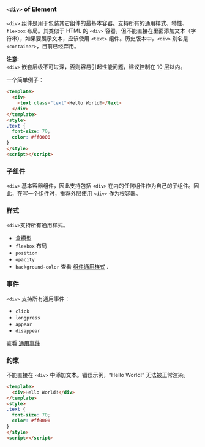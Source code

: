 ### `<div>` of Element
`<div>` 组件是用于包装其它组件的最基本容器。支持所有的通用样式、特性、`flexbox` 布局。其类似于 HTML 的 `<div>` 容器，但不能直接在里面添加文本（字符串），如果要展示文本，应该使用 `<text>` 组件。历史版本中，`<div>` 别名是 `<container>`，目前已经弃用。


**注意:** <br/>
`<div>` 嵌套层级不可过深，否则容易引起性能问题，建议控制在 10 层以内。

一个简单例子：
```html
<template>
  <div>
    <text class="text">Hello World!</text>
  </div>
</template>
<style>
.text {
  font-size: 70;
  color: #ff0000
}
</style>
<script></script>
```

### 子组件
`<div>` 基本容器组件，因此支持包括 `<div>` 在内的任何组件作为自己的子组件。因此，在写一个组件时，推荐外层使用 `<div>` 作为根容器。

### 样式
`<div>`支持所有通用样式。
- 盒模型
- `flexbox` 布局
- `position`
- `opacity`
- `background-color`
查看 [组件通用样式](https://weex.incubator.apache.org/cn/v-0.10/references/components/refresh.html) .

### 事件
`<div>` 支持所有通用事件：
- `click`
- `longpress`
- `appear`
- `disappear`

查看 [通用事件](https://weex.incubator.apache.org/cn/v-0.10/references/common-event.html)

### 约束
不能直接在 `<div>` 中添加文本。错误示例，“Hello World!” 无法被正常渲染。
```html
<template>
  <div>Hello World!</div>
</template>
<style>
.text {
  font-size: 70;
  color: #ff0000
}
</style>
<script></script>
```
